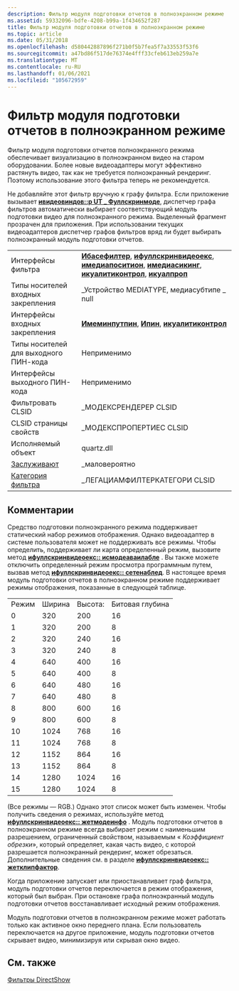 ```yaml
---
description: Фильтр модуля подготовки отчетов в полноэкранном режиме
ms.assetid: 59332096-bdfe-4208-b99a-1f434652f287
title: Фильтр модуля подготовки отчетов в полноэкранном режиме
ms.topic: article
ms.date: 05/31/2018
ms.openlocfilehash: d580442887896f271b0f5b7fea5f7a33553f53f6
ms.sourcegitcommit: a47bd86f517de76374e4fff33cfeb613eb259a7e
ms.translationtype: MT
ms.contentlocale: ru-RU
ms.lasthandoff: 01/06/2021
ms.locfileid: "105672959"
---
```

# <a name="full-screen-renderer-filter"></a>Фильтр модуля подготовки отчетов в полноэкранном режиме

Фильтр модуля подготовки отчетов полноэкранного режима обеспечивает визуализацию в полноэкранном видео на старом оборудовании. Более новые видеоадаптеры могут эффективно растянуть видео, так как не требуется полноэкранный рендеринг. Поэтому использование этого фильтра теперь не рекомендуется.

Не добавляйте этот фильтр вручную к графу фильтра. Если приложение вызывает [**ивидеовиндов::p UT \_ Фуллскринмоде**](/windows/desktop/api/Control/nf-control-ivideowindow-put_fullscreenmode), диспетчер графа фильтров автоматически выбирает соответствующий модуль подготовки видео для полноэкранного режима. Выделенный фрагмент прозрачен для приложения. При использовании текущих видеоадаптеров диспетчер графов фильтров вряд ли будет выбирать полноэкранный модуль подготовки отчетов.



|                                          |                                                                                                                                                                                                                                                    |
|------------------------------------------|----------------------------------------------------------------------------------------------------------------------------------------------------------------------------------------------------------------------------------------------------|
| Интерфейсы фильтра                        | [**Ибасефилтер**](/windows/desktop/api/Strmif/nn-strmif-ibasefilter), [**ифуллскринвидеоекс**](/previous-versions/windows/desktop/api/Amvideo/nn-amvideo-ifullscreenvideoex), [**имедиапоситион**](/windows/desktop/api/Control/nn-control-imediaposition), [**имедиасикинг**](/windows/desktop/api/Strmif/nn-strmif-imediaseeking), [**икуалитиконтрол**](/windows/desktop/api/Strmif/nn-strmif-iqualitycontrol), [**икуалпроп**](/previous-versions/windows/desktop/api/Amvideo/nn-amvideo-iqualprop) |
| Типы носителей входных закрепления                    | \_Устройство MEDIATYPE, медиасубтипе \_ null                                                                                                                                                                                                               |
| Интерфейсы входных закрепления                     | [**Имеминпутпин**](/windows/desktop/api/Strmif/nn-strmif-imeminputpin), [**Ипин**](/windows/desktop/api/Strmif/nn-strmif-ipin), [**икуалитиконтрол**](/windows/desktop/api/Strmif/nn-strmif-iqualitycontrol)                                                                                                                                             |
| Типы носителей для выходного ПИН-кода                   | Неприменимо                                                                                                                                                                                                                                     |
| Интерфейсы выходного ПИН-кода                    | Неприменимо                                                                                                                                                                                                                                     |
| Фильтровать CLSID                             | \_МОДЕКСРЕНДЕРЕР CLSID                                                                                                                                                                                                                               |
| CLSID страницы свойств                      | \_МОДЕКСПРОПЕРТИЕС CLSID                                                                                                                                                                                                                             |
| Исполняемый объект                               | quartz.dll                                                                                                                                                                                                                                         |
| [Заслуживают](merit.md)                       | \_маловероятно                                                                                                                                                                                                                                    |
| [Категория фильтра](filter-categories.md) | \_ЛЕГАЦИАМФИЛТЕРКАТЕГОРИ CLSID                                                                                                                                                                                                                      |



 

## <a name="remarks"></a>Комментарии

Средство подготовки полноэкранного режима поддерживает статический набор режимов отображения. Однако видеоадаптер в системе пользователя может не поддерживать все режимы. Чтобы определить, поддерживает ли карта определенный режим, вызовите метод [**ифуллскринвидеоекс:: исмодеаваилабле**](/previous-versions/windows/desktop/api/Amvideo/nf-amvideo-ifullscreenvideoex-ismodeavailable) . Вы также можете отключить определенный режим просмотра программным путем, вызвав метод [**ифуллскринвидеоекс:: сетенаблед**](/previous-versions/windows/desktop/api/Amvideo/nf-amvideo-ifullscreenvideoex-setenabled). В настоящее время модуль подготовки отчетов в полноэкранном режиме поддерживает режимы отображения, показанные в следующей таблице.



|      |       |        |           |
|------|-------|--------|-----------|
| Режим | Ширина | Высота: | Битовая глубина |
| 0    | 320   | 200    | 16        |
| 1    | 320   | 200    | 8         |
| 2    | 320   | 240    | 16        |
| 3    | 320   | 240    | 8         |
| 4    | 640   | 400    | 16        |
| 5    | 640   | 400    | 8         |
| 6    | 640   | 480    | 16        |
| 7    | 640   | 480    | 8         |
| 8    | 800   | 600    | 16        |
| 9    | 800   | 600    | 8         |
| 10   | 1024  | 768    | 16        |
| 11   | 1024  | 768    | 8         |
| 12   | 1152  | 864    | 16        |
| 13   | 1152  | 864    | 8         |
| 14   | 1280  | 1024   | 16        |
| 15   | 1280  | 1024   | 8         |



 

(Все режимы — RGB.) Однако этот список может быть изменен. Чтобы получить сведения о режимах, используйте метод [**ифуллскринвидеоекс:: жетмодеинфо**](/previous-versions/windows/desktop/api/Amvideo/nf-amvideo-ifullscreenvideoex-getmodeinfo) . Модуль подготовки отчетов в полноэкранном режиме всегда выбирает режим с наименьшим разрешением, ограниченный свойством, называемым « *Коэффициент обрезки*», который определяет, какая часть видео, с которой разрешается полноэкранный рендеринг, может обрезаться. Дополнительные сведения см. в разделе [**ифуллскринвидеоекс:: жетклипфактор**](/previous-versions/windows/desktop/api/Amvideo/nf-amvideo-ifullscreenvideoex-getclipfactor).

Когда приложение запускает или приостанавливает граф фильтра, модуль подготовки отчетов переключается в режим отображения, который был выбран. При остановке графа полноэкранный модуль подготовки отчетов восстанавливает исходный режим отображения.

Модуль подготовки отчетов в полноэкранном режиме может работать только как активное окно переднего плана. Если пользователь переключается на другое приложение, модуль подготовки отчетов скрывает видео, минимизируя или скрывая окно видео.

## <a name="related-topics"></a>См. также

<dl> <dt>

[Фильтры DirectShow](directshow-filters.md)
</dt> </dl>

 

 



